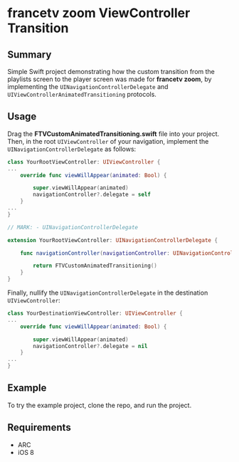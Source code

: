# francetv zoom ViewController Transition

## Summary

Simple Swift project demonstrating how the custom transition from the playlists screen 
to the player screen was made for **francetv zoom**, by implementing the `UINavigationControllerDelegate` and `UIViewControllerAnimatedTransitioning` protocols.

## Usage

Drag the **FTVCustomAnimatedTransitioning.swift** file into your project.
Then, in the root `UIViewController` of your navigation, implement the `UINavigationControllerDelegate` as follows:

```Swift
class YourRootViewController: UIViewController {
...
    override func viewWillAppear(animated: Bool) {

        super.viewWillAppear(animated)
        navigationController?.delegate = self
    }
...
}

// MARK: - UINavigationControllerDelegate

extension YourRootViewController: UINavigationControllerDelegate {

    func navigationController(navigationController: UINavigationController, animationControllerForOperation operation: UINavigationControllerOperation, fromViewController fromVC: UIViewController, toViewController toVC: UIViewController) -> UIViewControllerAnimatedTransitioning? {

        return FTVCustomAnimatedTransitioning()
    }
}
```

Finally, nullify the `UINavigationControllerDelegate` in the destination `UIViewController`:

```Swift
class YourDestinationViewController: UIViewController {
...    
    override func viewWillAppear(animated: Bool) {

        super.viewWillAppear(animated)
        navigationController?.delegate = nil
    }
...    
}
```

## Example

To try the example project, clone the repo, and run the project.

## Requirements

  + ARC
  + iOS 8